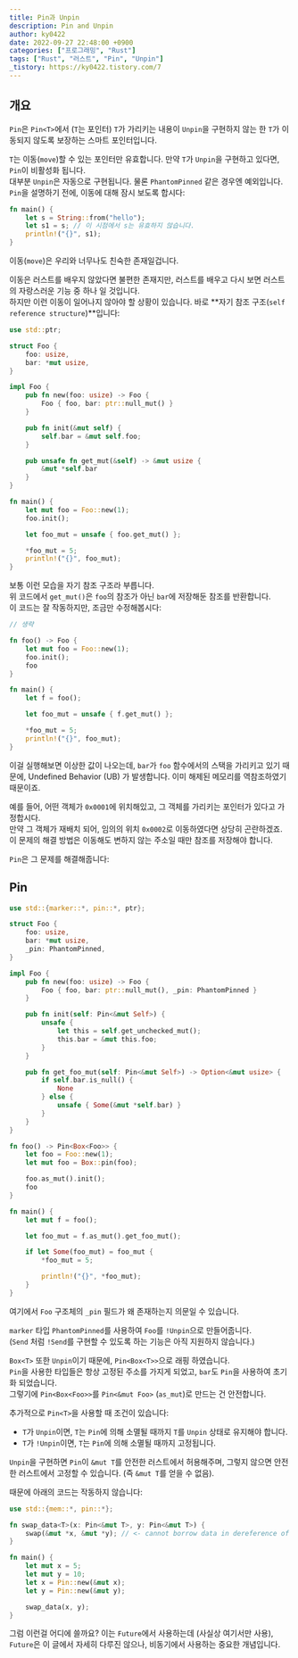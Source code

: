 ```yaml
---
title: Pin과 Unpin
description: Pin and Unpin
author: ky0422
date: 2022-09-27 22:48:00 +0900
categories: ["프로그래밍", "Rust"]
tags: ["Rust", "러스트", "Pin", "Unpin"]
_tistory: https://ky0422.tistory.com/7
---
```


## 개요

`Pin`은 `Pin<T>`에서 (`T`는 포인터) `T`가 가리키는 내용이 `Unpin`을 구현하지 않는 한 `T`가 이동되지 않도록 보장하는 스마트 포인터입니다.

`T`는 이동(`move`)할 수 있는 포인터만 유효합니다. 만약 `T`가 `Unpin`을 구현하고 있다면, `Pin`이 비활성화 됩니다.  
대부분 `Unpin`은 자동으로 구현됩니다. 물론 `PhantomPinned` 같은 경우엔 예외입니다.  
`Pin`을 설명하기 전에, 이동에 대해 잠시 보도록 합시다:

```rust
fn main() {
    let s = String::from("hello");
    let s1 = s; // 이 시점에서 s는 유효하지 않습니다.
    println!("{}", s1);
}
```

이동(`move`)은 우리와 너무나도 친숙한 존재일겁니다.

이동은 러스트를 배우지 않았다면 불편한 존재지만, 러스트를 배우고 다시 보면 러스트의 자랑스러운 기능 중 하나 일 것입니다.  
하지만 이런 이동이 일어나지 않아야 할 상황이 있습니다. 바로 **자기 참조 구조(`self reference structure`)**입니다:

```rust
use std::ptr;

struct Foo {
    foo: usize,
    bar: *mut usize,
}

impl Foo {
    pub fn new(foo: usize) -> Foo {
        Foo { foo, bar: ptr::null_mut() }
    }

    pub fn init(&mut self) {
        self.bar = &mut self.foo;
    }

    pub unsafe fn get_mut(&self) -> &mut usize {
        &mut *self.bar
    }
}

fn main() {
    let mut foo = Foo::new(1);
    foo.init();

    let foo_mut = unsafe { foo.get_mut() };

    *foo_mut = 5;
    println!("{}", foo_mut);
}
```

보통 이런 모습을 자기 참조 구조라 부릅니다.  
위 코드에서 `get_mut()`은 `foo`의 참조가 아닌 `bar`에 저장해둔 참조를 반환합니다.  
이 코드는 잘 작동하지만, 조금만 수정해봅시다:

```rust
// 생략

fn foo() -> Foo {
    let mut foo = Foo::new(1);
    foo.init();
    foo
}

fn main() {
    let f = foo();

    let foo_mut = unsafe { f.get_mut() };

    *foo_mut = 5;
    println!("{}", foo_mut);
}
```

이걸 실행해보면 이상한 값이 나오는데, `bar`가 `foo` 함수에서의 스택을 가리키고 있기 때문에, Undefined Behavior (UB) 가 발생합니다. 이미 해제된 메모리를 역참조하였기 때문이죠.

예를 들어, 어떤 객체가 `0x0001`에 위치해있고, 그 객체를 가리키는 포인터가 있다고 가정합시다.  
만약 그 객체가 재배치 되어, 임의의 위치 `0x0002`로 이동하였다면 상당히 곤란하겠죠.  
이 문제의 해결 방법은 이동해도 변하지 않는 주소일 때만 참조를 저장해야 합니다.

`Pin`은 그 문제를 해결해줍니다:

## Pin

```rust
use std::{marker::*, pin::*, ptr};

struct Foo {
    foo: usize,
    bar: *mut usize,
    _pin: PhantomPinned,
}

impl Foo {
    pub fn new(foo: usize) -> Foo {
        Foo { foo, bar: ptr::null_mut(), _pin: PhantomPinned }
    }

    pub fn init(self: Pin<&mut Self>) {
        unsafe {
            let this = self.get_unchecked_mut();
            this.bar = &mut this.foo;
        }
    }

    pub fn get_foo_mut(self: Pin<&mut Self>) -> Option<&mut usize> {
        if self.bar.is_null() {
            None
        } else {
            unsafe { Some(&mut *self.bar) }
        }
    }
}

fn foo() -> Pin<Box<Foo>> {
    let foo = Foo::new(1);
    let mut foo = Box::pin(foo);

    foo.as_mut().init();
    foo
}

fn main() {
    let mut f = foo();

    let foo_mut = f.as_mut().get_foo_mut();

    if let Some(foo_mut) = foo_mut {
        *foo_mut = 5;

        println!("{}", *foo_mut);
    }
}
```

여기에서 `Foo` 구조체의 `_pin` 필드가 왜 존재하는지 의문일 수 있습니다.

`marker` 타입 `PhantomPinned`를 사용하여 `Foo`를 `!Unpin`으로 만들어줍니다.  
(`Send` 처럼 `!Send`를 구현할 수 있도록 하는 기능은 아직 지원하지 않습니다.)

`Box<T>` 또한 `Unpin`이기 때문에, `Pin<Box<T>>`으로 래핑 하였습니다.  
`Pin`을 사용한 타입들은 항상 고정된 주소를 가지게 되었고, `bar`도 `Pin`을 사용하여 초기화 되었습니다.  
그렇기에 `Pin<Box<Foo>>`를 `Pin<&mut Foo>` (`as_mut`)로 만드는 건 안전합니다.

추가적으로 `Pin<T>`을 사용할 때 조건이 있습니다:

- `T`가 `Unpin`이면, `T`는 `Pin`에 의해 소멸될 때까지 `T`를 `Unpin` 상태로 유지해야 합니다.
- `T`가 `!Unpin`이면, `T`는 `Pin`에 의해 소멸될 때까지 고정됩니다.

`Unpin`을 구현하면 `Pin`이 `&mut T`를 안전한 러스트에서 허용해주며, 그렇지 않으면 안전한 러스트에서 고정할 수 있습니다. (즉 `&mut T`를 얻을 수 없음).

때문에 아래의 코드는 작동하지 않습니다:

```rust
use std::{mem::*, pin::*};

fn swap_data<T>(x: Pin<&mut T>, y: Pin<&mut T>) {
    swap(&mut *x, &mut *y); // <- cannot borrow data in dereference of `std::pin::Pin<&mut T>` as mutable
}

fn main() {
    let mut x = 5;
    let mut y = 10;
    let x = Pin::new(&mut x);
    let y = Pin::new(&mut y);

    swap_data(x, y);
}
```

그럼 이런걸 어디에 쓸까요? 이는 `Future`에서 사용하는데 (사실상 여기서만 사용), `Future`은 이 글에서 자세히 다루진 않으나, 비동기에서 사용하는 중요한 개념입니다.
